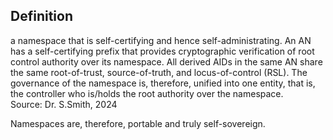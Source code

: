 ## Definition
a namespace that is self-certifying and hence self-administrating. An AN has a self-certifying prefix that provides cryptographic verification of root control authority over its namespace. All derived AIDs in the same AN share the same root-of-trust, source-of-truth, and locus-of-control (RSL). The governance of the namespace is, therefore, unified into one entity, that is, the controller who is/holds the root authority over the namespace.  
Source: Dr. S.Smith, 2024

Namespaces are, therefore, portable and truly self-sovereign.